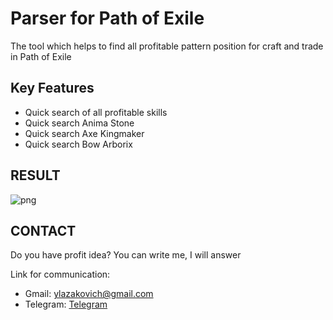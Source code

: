 # Parser for Path of Exile

The tool which helps to find all profitable pattern position 
for craft and trade in Path of Exile

## Key Features
* Quick search of all profitable skills
* Quick search Anima Stone
* Quick search Axe Kingmaker
* Quick search Bow Arborix  

## RESULT

![png](https://github.com/YLazakovichNet/poe-ninja-parser/blob/master/PoeNinja/PoeNinja/Documentation/result.png?raw=true)

## CONTACT
Do you have profit idea? You can write me, I will answer

Link for communication: 
* Gmail: ylazakovich@gmail.com
* Telegram: <a href="https://telegram.me/Ylazakovich">Telegram</a>
